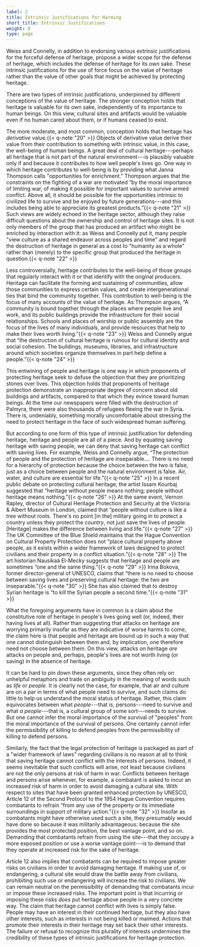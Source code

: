 ```yaml
---
label: 2
title: Intrinsic Justifications for Harming
short_title: Intrinsic Justifications
weight: 8
type: page
---
```


Weiss and Connelly, in addition to endorsing various extrinsic justifications for the forceful defense of heritage, propose a wider scope for the defense of heritage, which includes the defense of heritage for its own sake. These intrinsic justifications for the use of force focus on the value of heritage rather than the value of other goals that might be achieved by protecting heritage.

There are two types of intrinsic justifications, underpinned by different conceptions of the value of heritage. The stronger conception holds that heritage is valuable for its own sake, independently of its importance to human beings. On this view, cultural sites and artifacts would be valuable even if no human cared about them, or if humans ceased to exist.

The more moderate, and most common, conception holds that heritage has *derivative* value.{{< q-note "20" >}} Objects of derivative value derive their value from their contribution to something with intrinsic value, in this case, the well-being of human beings. A great deal of cultural heritage---perhaps all heritage that is not part of the natural environment---is plausibly valuable only if and because it contributes to how well people's lives go. One way in which heritage contributes to well-being is by providing what Janna Thompson calls "opportunities for enrichment." Thompson argues that the constraints on the fighting of a war are motivated “by the moral importance of limiting war, of making it possible for important values to survive armed conflict. Above all, it should be possible for the opportunities intrinsic to civilized life to survive and be enjoyed by future generations---and this includes being able to appreciate its greatest products.”{{< q-note "21" >}} Such views are widely echoed in the heritage sector, although they raise difficult questions about the ownership and control of heritage sites. It is not only members of the group that has produced an artifact who might be enriched by interaction with it: as Weiss and Connelly put it, many people "view culture as a shared endeavor across peoples and time" and regard the destruction of heritage in general as a cost to "humanity as a whole" rather than (merely) to the specific group that produced the heritage in question.{{< q-note "22" >}}

Less controversially, heritage contributes to the well-being of those groups that regularly interact with it or that identify with the original producers. Heritage can facilitate the forming and sustaining of communities, allow those communities to express certain values, and create intergenerational ties that bind the community together. This contribution to well-being is the focus of many accounts of the value of heritage. As Thompson argues, “A community is bound together through the places where people live and work, and its public buildings provide the infrastructure for their social relationships. Schools and places of worship or public assembly are the focus of the lives of many individuals, and provide resources that help to make their lives worth living.”{{< q-note "23" >}} Weiss and Connelly argue that “the destruction of cultural heritage is ruinous for cultural identity and social cohesion. The buildings, museums, libraries, and infrastructure around which societies organize themselves in part help define a people.”{{< q-note "24" >}}

This entwining of people and heritage is one way in which proponents of protecting heritage seek to defuse the objection that they are prioritizing stones over lives. This objection holds that proponents of heritage protection demonstrate an inappropriate degree of concern about old buildings and artifacts, compared to that which they evince toward human beings. At the time our newspapers were filled with the destruction of Palmyra, there were also thousands of refugees fleeing the war in Syria. There is, undeniably, something morally uncomfortable about stressing the need to protect heritage in the face of such widespread human suffering.

But according to one form of this type of intrinsic justification for defending heritage, heritage and people are all of a piece. And by equating saving heritage with saving people, we can deny that saving heritage can conflict with saving lives. For example, Weiss and Connelly argue, “The protection of people and the protection of heritage are inseparable.… There is no need for a hierarchy of protection because the choice between the two is false, just as a choice between people and the natural environment is false. Air, water, and culture are essential for life.”{{< q-note "25" >}} In a recent public debate on protecting cultural heritage, the artist Issam Kourbaj suggested that “heritage without people means nothing; people without heritage means nothing.”{{< q-note "26" >}} At the same event, Vernon Rapley, director of Cultural Heritage Protection and Security at the Victoria & Albert Museum in London, claimed that “people without culture is like a tree without roots. There's no point [in the] military going in to protect a country unless they protect the *country*, not just save the lives of people. [Heritage] makes the difference between living and life.”{{< q-note "27" >}} The UK Committee of the Blue Shield maintains that the Hague Convention on Cultural Property Protection does not “place cultural property above people, as it exists within a wider framework of laws designed to protect civilians and their property in a conflict situation.”{{< q-note "28" >}} The art historian Nausikaä El-Mecky suggests that heritage and people are sometimes “one and the same thing.”{{< q-note "29" >}} Irina Bokova, former director-general of UNESCO, claims that “there is no need to choose between saving lives and preserving cultural heritage: the two are inseparable.”{{< q-note "30" >}} She has also claimed that to destroy Syrian heritage is “to kill the Syrian people a second time.”{{< q-note "31" >}}

What the foregoing arguments have in common is a claim about the constitutive role of heritage in people's lives going well (or, indeed, their having lives at all). Rather than suggesting that attacks on heritage are worrying primarily insofar as they are indicative of worse harms to come, the claim here is that people and heritage are bound up in such a way that one cannot distinguish between them and, by implication, one therefore need not choose between them. On this view, attacks on heritage *are* attacks on people and, perhaps, people's lives are not worth living (or saving) in the absence of heritage.

It can be hard to pin down these arguments, since they often rely on unhelpful metaphors and trade on ambiguity in the meaning of words such as *life* or *people*. It is clearly not the case, for example, that air and culture are on a par in terms of what people need to survive, and such claims do little to help us understand the moral status of heritage. Rather, this claim equivocates between what *people*---that is, persons---need to survive and what *a people*---that is, a cultural group of some sort---needs to survive. But one cannot infer the moral importance of the survival of "peoples" from the moral importance of the survival of persons. One certainly cannot infer the permissibility of killing to defend peoples from the permissibility of killing to defend persons.

Similarly, the fact that the legal protection of heritage is packaged as part of a "wider framework of laws" regarding civilians is no reason at all to think that saving heritage cannot conflict with the interests of persons. Indeed, it seems inevitable that such conflicts will arise, not least because civilians are not the only persons at risk of harm in war. Conflicts between heritage and persons arise whenever, for example, a combatant is asked to incur an increased risk of harm in order to avoid damaging a cultural site. With respect to sites that have been granted enhanced protection by UNESCO, Article 12 of the Second Protocol to the 1954 Hague Convention requires combatants to refrain “from any use of the property or its immediate surroundings in support of military action.”{{< q-note "32" >}} Insofar as combatants might have otherwise used such a site, they presumably would have done so because it was militarily advantageous: because the site provides the most protected position, the best vantage point, and so on. Demanding that combatants refrain from using the site---that they occupy a more exposed position or use a worse vantage point---is to demand that they operate at increased risk for the sake of heritage.

Article 12 also implies that combatants can be required to impose greater risks on civilians in order to avoid damaging heritage. If making use of, or endangering, a cultural site would draw the battle away from civilians, prohibiting such use or endangering will increase the risk to civilians. We can remain neutral on the permissibility of demanding that combatants incur or impose these increased risks. The important point is that incurring or imposing these risks *does* put heritage above people in a very concrete way. The claim that heritage cannot conflict with lives is simply false. People may have an interest in their continued heritage, but they also have other interests, such as interests in not being killed or maimed. Actions that promote their interests in their heritage may set back their other interests. The failure or refusal to recognize this plurality of interests undermines the credibility of these types of intrinsic justifications for heritage protection.
